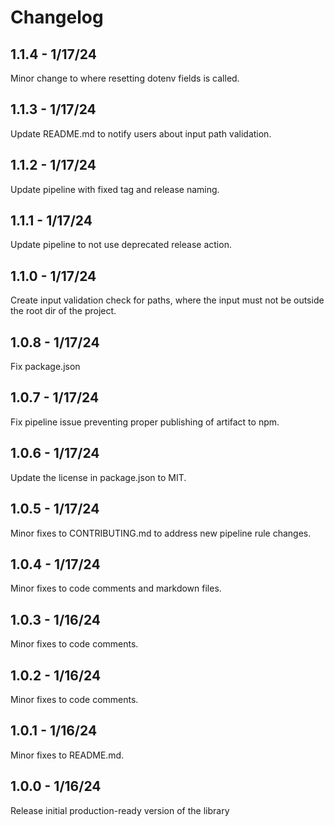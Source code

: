 # Changelog

## 1.1.4 - 1/17/24
Minor change to where resetting dotenv fields is called.

## 1.1.3 - 1/17/24
Update README.md to notify users about input path validation.

## 1.1.2 - 1/17/24
Update pipeline with fixed tag and release naming.

## 1.1.1 - 1/17/24
Update pipeline to not use deprecated release action.

## 1.1.0 - 1/17/24
Create input validation check for paths, where the input must not be outside the root dir of the project.

## 1.0.8 - 1/17/24
Fix package.json

## 1.0.7 - 1/17/24
Fix pipeline issue preventing proper publishing of artifact to npm.

## 1.0.6 - 1/17/24
Update the license in package.json to MIT.

## 1.0.5 - 1/17/24
Minor fixes to CONTRIBUTING.md to address new pipeline rule changes.

## 1.0.4 - 1/17/24
Minor fixes to code comments and markdown files.

## 1.0.3 - 1/16/24
Minor fixes to code comments.

## 1.0.2 - 1/16/24
Minor fixes to code comments.

## 1.0.1 - 1/16/24
Minor fixes to README.md.

## 1.0.0 - 1/16/24
Release initial production-ready version of the library
